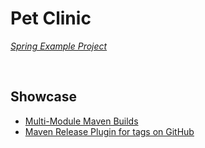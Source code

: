 # Pet Clinic
*[Spring Example Project](https://github.com/spring-projects/spring-petclinic)*

<br>

## Showcase
* [Multi-Module Maven Builds](./pom.xml)
* [Maven Release Plugin for tags on GitHub](./pom.xml)
